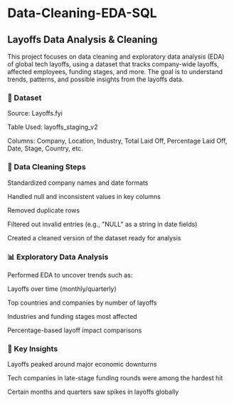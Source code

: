 # Data-Cleaning-EDA-SQL


## Layoffs Data Analysis & Cleaning
This project focuses on data cleaning and exploratory data analysis (EDA) of global tech layoffs, using a dataset that tracks company-wide layoffs, affected employees, funding stages, and more. The goal is to understand trends, patterns, and possible insights from the layoffs data.

### 📁 Dataset
Source: Layoffs.fyi

Table Used: layoffs_staging_v2

Columns: Company, Location, Industry, Total Laid Off, Percentage Laid Off, Date, Stage, Country, etc.

### 🧹 Data Cleaning Steps
Standardized company names and date formats

Handled null and inconsistent values in key columns

Removed duplicate rows

Filtered out invalid entries (e.g., "NULL" as a string in date fields)

Created a cleaned version of the dataset ready for analysis

### 📊 Exploratory Data Analysis
Performed EDA to uncover trends such as:

Layoffs over time (monthly/quarterly)

Top countries and companies by number of layoffs

Industries and funding stages most affected

Percentage-based layoff impact comparisons

### 📌 Key Insights
Layoffs peaked around major economic downturns

Tech companies in late-stage funding rounds were among the hardest hit

Certain months and quarters saw spikes in layoffs globally

